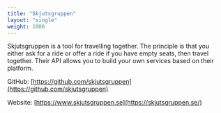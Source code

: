 ```yaml
---
title: "Skjutsgruppen"
layout: "single"
weight: 1000
---
```


Skjutsgruppen is a tool for travelling together. The principle is that you either ask for a ride or offer a ride if you
have empty seats, then travel together. Their API allows you to build your own services based on their platform.

GitHub: [https://github.com/skjutsgruppen](https://github.com/skjutsgruppen)

Website: [https://www.skjutsgruppen.se](https://skjutsgruppen.se/)